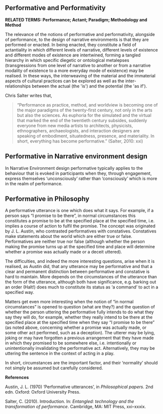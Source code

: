 ## Performative and Performativity

**RELATED TERMS: Performance; Actant; Paradigm; Methodology and Method**

The relevance of the notions of performative and performativity, alongside of performance, to the design of narrative environments is that they are performed or enacted. In being enacted, they constitute a field of actantiality in which different levels of narrative, different levels of existence and different modes of existence are intertwined, forming a tangled hierarchy in which specific diegetic or ontological metalepses (transgressions from one level of narrative to another or from a narrative modality of existence to a more everyday mode of existence) may be realised. In these ways, the interweaving of the material and the immaterial aspects of cultural practices can be explored as well as the inter-relationships between the actual (the 'is') and the potential (the 'as if').

Chris Salter writes that, 

>“Performance as practice, method, and worldview is becoming one of the major paradigms of the twenty-first century, not only in the arts but also the sciences. As euphoria for the simulated and the virtual that marked the end of the twentieth century subsides, suddenly everyone from new media artists to architects, physicists, ethnographers, archaeologists, and interaction designers are speaking of embodiment, situatedness, presence, and materiality. In short, everything has become performative.” (Salter, 2010: xxi)

## Performative in Narrative environment design

In Narrative Environment design performative typically applies to the behaviour that is evoked in participants when they, through engagement, express themselves ‘unconsciously’ rather than ‘consciously’ which is more in the realm of performance.

## Performative in Philosophy

A performative utterance is one which does what it says. For example, if a person says “I promise to be there”, in normal circumstances this constitutes a promise to be at the specified place at the specified time, i.e. implies a course of action to fulfil the promise. The concept was originated by J. L. Austin, who contrasted performatives with constatives. Constatives make statements about the world which are either true or false. Performatives are neither true nor false (although whether the person making the promise turns up at the specified time and place will determine whether a promise was actually made or a deceit uttered).

The difficulties, and indeed the more interesting questions, arise when it is realised, as Austin did, that any utterance may be performative and that a clear and permanent distinction between performative and constative is hard to maintain. More depends on the circumstances of the utterance than the form of the utterance, although both have significance, e.g. barking out an order (Halt!) does much to constitute its status as ‘a command’ to act in a specified way.

Matters get even more interesting when the notion of “in normal circumstances” is opened to question (what are they?) and the question of whether the person uttering the performative fully intends to do what they say they will do, for example, whether they really intend to be there at the specified place at the specified time when they say “I promise to be there” (as noted above, concerning whether a promise was actually made, or some other act performed, such as a deception). The utterer may be lying, joking or may have forgotten a previous arrangement that they have made in which they promised to be somewhere else, i.e. intentionally or unintentionally invalidating the performative act. Alternatively, they may be uttering the sentence in the context of acting in a play.

In short, circumstances are the important factor, and their ‘normality’ should not simply be assumed but carefully considered.

**References**

Austin, J. L. (1970) ‘Performative utterances’, in _Philosophical papers_. 2nd edn. Oxford: Oxford University Press.

Salter, C. (2010). Introduction. In: _Entangled: technology and the transformation of performance_. Cambridge, MA: MIT Press, xxi–xxxix.


